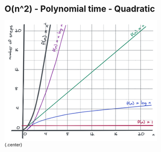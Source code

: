 # O(n^2) - Polynomial time - Quadratic

![O(n^2) - Polynomial time graph](dsa_intro_024.png){.center}